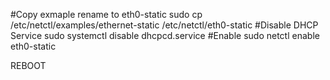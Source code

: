 #Copy exmaple rename to eth0-static
sudo cp /etc/netctl/examples/ethernet-static /etc/netctl/eth0-static
#Disable DHCP Service
sudo systemctl disable dhcpcd.service
#Enable 
sudo netctl enable eth0-static

REBOOT